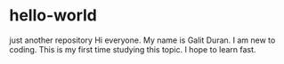 # hello-world
just another repository
Hi everyone. My name is Galit Duran. I am new to coding. This is my first time studying this topic. I hope to learn fast. 
